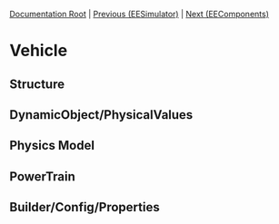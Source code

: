 [Documentation Root](readme.md) | [Previous (EESimulator)](eesimulator.md) | [Next (EEComponents)](eecomponents.md)

# Vehicle

## Structure
## DynamicObject/PhysicalValues
## Physics Model
## PowerTrain
## Builder/Config/Properties